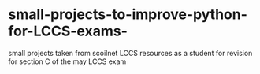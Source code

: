 # small-projects-to-improve-python-for-LCCS-exams-
small projects taken from scoilnet LCCS resources as a student for revision for section C of the may LCCS exam 
